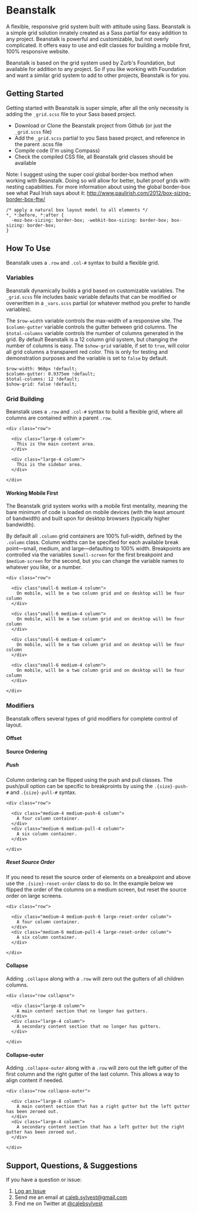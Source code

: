 # Beanstalk

A flexible, responsive grid system built with attitude using Sass. Beanstalk is a simple grid solution innately created as a Sass partial for easy addition to any project. Beanstalk is powerful and customizable, but not overly complicated. It offers easy to use and edit classes for building a mobile first, 100% responsive website.

Beanstalk is based on the grid system used by Zurb's Foundation, but available for addition to any project. So if you like working with Foundation and want a similar grid system to add to other projects, Beanstalk is for you.

## Getting Started

Getting started with Beanstalk is super simple, after all the only necessity is adding the `_grid.scss` file to your Sass based project.

- Download or Clone the Beanstalk project from Github (or just the `_grid.scss` file)
- Add the `_grid.scss` partial to you Sass based project, and reference in the parent .scss file
- Compile code (I'm using Compass)
- Check the compiled CSS file, all Beanstalk grid classes should be available

Note: I suggest using the super cool global border-box method when working with Beanstalk. Doing so will allow for better, bullet proof grids with nesting capabilities. For more information about using the global border-box see what Paul Irish says about it: http://www.paulirish.com/2012/box-sizing-border-box-ftw/

```
/* apply a natural box layout model to all elements */
*, *:before, *:after {
  -moz-box-sizing: border-box; -webkit-box-sizing: border-box; box-sizing: border-box;
}
```

## How To Use

Beanstalk uses a `.row` and `.col-#` syntax to build a flexible grid.

### Variables

Beanstalk dynamically builds a grid based on customizable variables. The `_grid.scss` file includes basic variable defaults that can be modified or overwritten in a `_vars.scss` partial (or whatever method you prefer to handle variables).

The `$row-width` variable controls the max-width of a responsive site. The `$column-gutter` variable controls the gutter between grid columns. The `$total-columns` variable controls the number of columns generated in the grid. By default Beanstalk is a 12 column grid system, but changing the number of columns is easy. The `$show-grid` variable, if set to `true`, will color all grid columns a transparent red color. This is only for testing and demonstration purposes and the variable is set to `false` by default.

```
$row-width: 960px !default;
$column-gutter: 0.9375em !default;
$total-columns: 12 !default;
$show-grid: false !default;
```

### Grid Building

Beanstalk uses a `.row` and `.col-#` syntax to build a flexible grid, where all columns are contained within a parent `.row`. 

```
<div class="row">
  
  <div class="large-8 column">
    This is the main content area.
  </div>
  
  <div class="large-4 column">
    This is the sidebar area.
  </div>
  
</div>
```

#### Working Mobile First

The Beanstalk grid system works with a mobile first mentality, meaning the bare minimum of code is loaded on mobile devices (with the least amount of bandwidth) and built upon for desktop browsers (typically higher bandwidth). 

By default all `.column` grid containers are 100% full-width, defined by the `.column` class. Column widths can be specified for each available break point—small, medium, and large—defaulting to 100% width. Breakpoints are controlled via the variables `$small-screen` for the first breakpoint and `$medium-screen` for the second, but you can change the variable names to whatever you like, or a number.


```
<div class="row">

  <div class"small-6 medium-4 column">
    On mobile, will be a two column grid and on desktop will be four column
  </div>
  
  <div class"small-6 medium-4 column">
    On mobile, will be a two column grid and on desktop will be four column
  </div>
  
  <div class"small-6 medium-4 column">
    On mobile, will be a two column grid and on desktop will be four column
  </div>
  
  <div class"small-6 medium-4 column">
    On mobile, will be a two column grid and on desktop will be four column
  </div>

</div>
```

### Modifiers

Beanstalk offers several types of grid modifiers for complete control of layout.

#### Offset

#### Source Ordering

##### Push

Column ordering can be flipped using the push and pull classes. The push/pull option can be specific to breakproints by using the `.{size}-push-#` and `.{size}-pull-#` syntax.

```
<div class="row">

  <div class="medium-4 medium-push-6 column">
    A four column container.
  </div>
  <div class="medium-6 medium-pull-4 column">
    A six column container.
  </div>
  
</div>
```

##### Reset Source Order

If you need to reset the source order of elements on a breakpoint and above use the `.{size}-reset-order` class to do so. In the example below we flipped the order of the columns on a medium screen, but reset the source order on large screens.

```
<div class="row">

  <div class="medium-4 medium-push-6 large-reset-order column">
    A four column container.
  </div>
  <div class="medium-6 medium-pull-4 large-reset-order column">
    A six column container.
  </div>
  
</div>

```

#### Collapse

Adding `.collapse` along with a `.row` will zero out the gutters of all children columns.

```
<div class="row collapse">

  <div class="large-8 column">
    A main content section that no longer has gutters.
  </div>
  <div class="large-4 column">
    A secondary content section that no longer has gutters.
  </div>

</div>
```

#### Collapse-outer

Adding `.collapse-outer` along with a `.row` will zero out the left gutter of the first column and the right gutter of the last column. This allows a way to align content if needed.

```
<div class="row collapse-outer">

  <div class="large-8 column">
    A main content section that has a right gutter but the left gutter has been zeroed out.
  </div>
  <div class="large-4 column">
    A secondary content section that has a left gutter but the right gutter has been zeroed out.
  </div>

</div>
```

## Support, Questions, & Suggestions

If you have a question or issue:

1. [Log an Issue](https://github.com/calebsylvest/beanstalk/issues "Log an Issue for Beanstalk")
2. Send me an email at [caleb.sylvest@gmail.com](mailto:caleb.sylvest@gmail.com)
3. Find me on Twitter at [@calebsylvest](https://twitter.com/calebsylvest)
